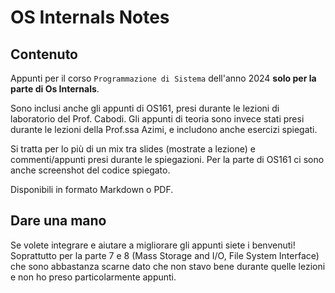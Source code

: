 # OS Internals Notes 

## Contenuto

Appunti per il corso `Programmazione di Sistema` dell'anno 2024 **solo per la parte di Os Internals**.

Sono inclusi anche gli appunti di OS161, presi durante le lezioni di laboratorio del Prof. Cabodi.
Gli appunti di teoria sono invece stati presi durante le lezioni della Prof.ssa Azimi, e includono anche esercizi spiegati.

Si tratta per lo più di un mix tra slides (mostrate a lezione) e commenti/appunti presi durante le spiegazioni.
Per la parte di OS161 ci sono anche screenshot del codice spiegato.

Disponibili in formato Markdown o PDF.


## Dare una mano

Se volete integrare e aiutare a migliorare gli appunti siete i benvenuti!
Soprattutto per la parte 7 e 8 (Mass Storage and I/O, File System Interface) che sono abbastanza scarne dato che non stavo bene durante quelle lezioni e non ho preso particolarmente appunti.

